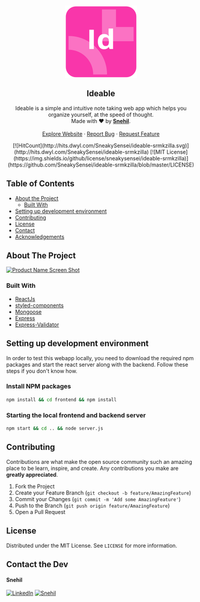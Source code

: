 <p align="center">
  <a href="https://github.com/SneakySensei/ideable-srmkzilla">
    <img src="frontend/public/logo192.png" alt="Logo" align="center">
  </a>

  <h2 align="center">Ideable</h2>
  <p align="center">
    Ideable is a simple and intuitive note taking web app which helps you organize yourself, at the speed of thought.
    <br />
    Made with ❤ by <a href="https://github.com/sneakysensei"><strong>Snehil</strong></a>.
    <br />
    <br />
    <a href="https://ideable.azurewebsites.net/">Explore Website</a>
    ·
    <a href="https://github.com/SneakySensei/ideable-srmkzilla/issues">Report Bug</a>
    ·
    <a href="https://github.com/SneakySensei/ideable-srmkzilla/issues">Request Feature</a>
  </p>
</p>

<p align="center">
  [![HitCount](http://hits.dwyl.com/SneakySensei/ideable-srmkzilla.svg)](http://hits.dwyl.com/SneakySensei/ideable-srmkzilla)
  [![MIT License](https://img.shields.io/github/license/sneakysensei/ideable-srmkzilla)](https://github.com/SneakySensei/ideable-srmkzilla/blob/master/LICENSE)
</p>

<!-- TABLE OF CONTENTS -->

## Table of Contents

- [About the Project](#about-the-project)
  - [Built With](#built-with)
- [Setting up development environment](#setting-up-development-environment)
- [Contributing](#contributing)
- [License](#license)
- [Contact](#contact)
- [Acknowledgements](#acknowledgements)

<!-- ABOUT THE PROJECT -->

## About The Project

[![Product Name Screen Shot](img/screenshot.png)](img/screenshot.png)



### Built With

- [ReactJs](https://reactjs.org/)
- [styled-components](https://styled-components.com/)
- [Mongoose](https://mongoosejs.com/)
- [Express](https://expressjs.com/)
- [Express-Validator](https://express-validator.github.io/docs/)

<!-- GETTING STARTED -->

## Setting up development environment

In order to test this webapp locally, you need to download the required npm packages and start the react server along with the backend. Follow these steps if you don't know how.

### Install NPM packages

```sh
npm install && cd frontend && npm install
```

### Starting the local frontend and backend server

```sh
npm start && cd .. && node server.js
```

<!-- CONTRIBUTING -->

## Contributing

Contributions are what make the open source community such an amazing place to be learn, inspire, and create. Any contributions you make are **greatly appreciated**.

1. Fork the Project
2. Create your Feature Branch (`git checkout -b feature/AmazingFeature`)
3. Commit your Changes (`git commit -m 'Add some AmazingFeature'`)
4. Push to the Branch (`git push origin feature/AmazingFeature`)
5. Open a Pull Request

<!-- LICENSE -->

## License

Distributed under the MIT License. See `LICENSE` for more information.

<!-- CONTACT -->

## Contact the Dev

#### Snehil

[![LinkedIn](https://img.shields.io/badge/-LinkedIn-blue.svg?style=flat-square&logo=linkedin&colorB=0077B5)](https://www.linkedin.com/in/snehilcodes/) [![Snehil](https://img.shields.io/github/followers/SneakySensei?style=flat-square&logo=github&color=24292E)](https://github.com/SneakySensei/)

<!-- - [GitHub Emoji Cheat Sheet](https://www.webpagefx.com/tools/emoji-cheat-sheet)
- [Img Shields](https://shields.io)
- [Choose an Open Source License](https://choosealicense.com)
- [GitHub Pages](https://pages.github.com)
- [Animate.css](https://daneden.github.io/animate.css)
- [Loaders.css](https://connoratherton.com/loaders)
- [Slick Carousel](https://kenwheeler.github.io/slick)
- [Smooth Scroll](https://github.com/cferdinandi/smooth-scroll)
- [Sticky Kit](http://leafo.net/sticky-kit)
- [JVectorMap](http://jvectormap.com)
- [Font Awesome](https://fontawesome.com) -->
